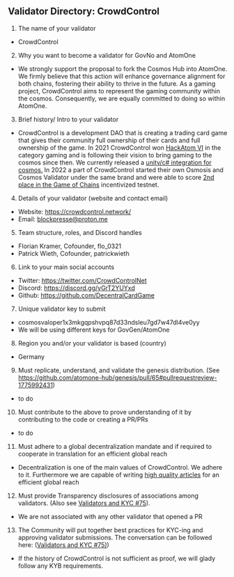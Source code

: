 ## Validator Directory: CrowdControl

1) The name of your validator

- CrowdControl

2) Why you want to become a validator for GovNo and AtomOne

- We strongly support the proposal to fork the Cosmos Hub into AtomOne. We firmly believe that this action will enhance governance alignment for both chains, fostering their ability to thrive in the future. As a gaming project, CrowdControl aims to represent the gaming community within the cosmos. Consequently, we are equally committed to doing so within AtomOne.

3) Brief history/ Intro to your validator

- CrowdControl is a development DAO that is creating a trading card game that gives their community full ownership of their cards and full ownership of the game. In 2021 CrowdControl won [HackAtom VI](https://hackatom.org/) in the category gaming and is following their vision to bring gaming to the cosmos since then. We currently released a [unity/c# integration for cosmos.](https://dorahacks.io/buidl/8971) In 2022 a part of CrowdControl started their own Osmosis and Cosmos Validator under the same brand and were able to score [2nd place in the Game of Chains](https://interchainsecurity.dev/game-of-chains-2022) incentivized testnet.

4) Details of your validator (website and contact email)

- Website: https://crowdcontrol.network/
- Email: blockpresse@proton.me

5) Team structure, roles, and Discord handles

- Florian Kramer, Cofounder, flo_0321
- Patrick Wieth, Cofounder, patrickwieth

6) Link to your main social accounts

- Twitter: https://twitter.com/CrowdControlNet
- Discord: https://discord.gg/yGrT2YUYxd
- Github: https://github.com/DecentralCardGame

7) Unique validator key to submit

- cosmosvaloper1x3mkgqpshvpq87d33ndsleu7gd7w47dl4ve0yy
- We will be using different keys for GovGen/AtomOne

8) Region you and/or your validator is based (country)

- Germany

9) Must replicate, understand, and validate the genesis distribution. (See https://github.com/atomone-hub/genesis/pull/65#pullrequestreview-1775992431)

- to do

10) Must contribute to the above to prove understanding of it by contributing to the code or creating a PR/PRs

- to do

11) Must adhere to a global decentralization mandate and if required to cooperate in translation for an efficient global reach

- Decentralization is one of the main values of CrowdControl. We adhere to it. Furthermore we are capable of writing [high quality articles](https://medium.com/coinmonks/the-ultimate-cosmos-delegation-guide-for-real-idiots-87ebc6518145) for an efficient global reach

12) Must provide Transparency disclosures of associations among validators. (Also see [Validators and KYC #75](https://github.com/atomone-hub/genesis/issues/75#issue-2034573094)).

- We are not associated with any other validator that opened a PR

13) The Community will put together best practices for KYC-ing and approving validator submissions. The conversation can be followed here: ([Validators and KYC #75)](https://github.com/atomone-hub/genesis/issues/75#issue-2034573094))

- If the history of CrowdControl is not sufficient as proof, we will glady follow any KYB requirements.

